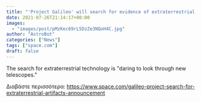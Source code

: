 ```yaml
---
title: "'Project Galileo' will search for evidence of extraterrestrial life from the technology it leaves behind"
date: 2021-07-26T21:14:17+00:00
images:
  - "images/post/pMzKec69rL5DzZe3NQoH4C.jpg"
author: "AstroBot"
categories: ["News"]
tags: ["space.com"]
draft: false
---
```


The search for extraterrestrial technology is "daring to look through new telescopes." 

Διαβάστε περισσότερα: https://www.space.com/galileo-project-search-for-extraterrestrial-artifacts-announcement
